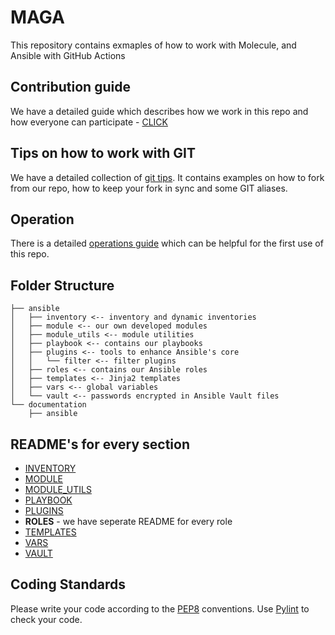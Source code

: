# MAGA
This repository contains exmaples of how to work with Molecule, and Ansible with GitHub Actions

## Contribution guide

We have a detailed guide which describes how we work in this repo and how everyone can participate - [CLICK](documentation/contributing.md)

## Tips on how to work with GIT

We have a detailed collection of [git tips](documentation/git_tips.md).
It contains examples on how to fork from our repo, how to keep your fork in sync and some GIT aliases.

## Operation
There is a detailed [operations guide](documentation/OPERATION.md) which can be helpful for the first use of this repo.

## Folder Structure

```
├── ansible
│   ├── inventory <-- inventory and dynamic inventories
│   ├── module <-- our own developed modules
│   ├── module_utils <-- module utilities
│   ├── playbook <-- contains our playbooks
│   ├── plugins <-- tools to enhance Ansible's core
│   │   └── filter <-- filter plugins
│   ├── roles <-- contains our Ansible roles
│   ├── templates <-- Jinja2 templates
│   ├── vars <-- global variables
│   └── vault <-- passwords encrypted in Ansible Vault files
└── documentation
    ├── ansible
```

## README's for every section

* [INVENTORY](documentation/ansible/INVENTORY.md)
* [MODULE](documentation/ansible/MODULE.md)
* [MODULE_UTILS](documentation/ansible/MODULE_UTILS.md)
* [PLAYBOOK](documentation/ansible/PLAYBOOK.md)
* [PLUGINS](https://docs.ansible.com/ansible/latest/dev_guide/developing_plugins.html?highlight=module_utils)
* **ROLES** - we have seperate README for every role
* [TEMPLATES](http://jinja.pocoo.org/docs/dev/)
* [VARS](documentation/ansible/VARS.md)
* [VAULT](documentation/ansible/VAULT.md)

## Coding Standards
Please write your code according to the [PEP8](https://www.python.org/dev/peps/pep-0008/) conventions.
Use [Pylint](https://www.pylint.org/) to check your code.
